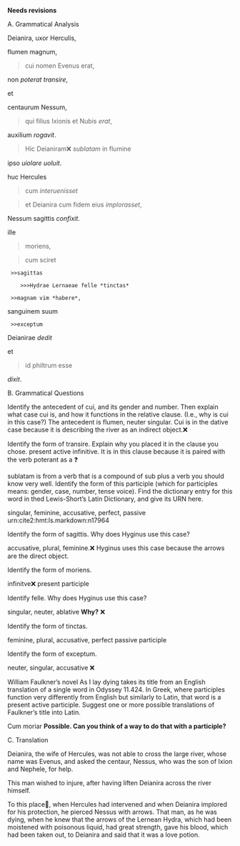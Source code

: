 **Needs revisions**

A. Grammatical Analysis

Deianira, uxor Herculis,

flumen magnum, 
 
>cui nomen Evenus erat, 

non *poterat* *transire*, 

et 

centaurum Nessum, 
  
 >qui filius Ixionis et Nubis *erat*, 

auxilium *rogavit*. 

 >Hic Deianiram❌ *sublatam* in flumine 

ipso *uiolare* *uoluit*. 

huc Hercules 
  
  >cum *interuenisset* 
  
  >et Deianira cum fidem eius *implorasset*, 

Nessum sagittis *confixit*.

ille 
  
  >moriens, 
  
  >cum sciret 
     
     >>sagittas 
        
        >>>Hydrae Lernaeae felle *tinctas* 
     
     >>magnam vim *habere*, 

sanguinem suum 
     
     >>exceptum 

Deianirae *dedit*

et 
  
  >id philtrum esse 

*dixit*.


B. Grammatical Questions

Identify the antecedent of cui, and its gender and number. Then explain what case cui is, and how it functions in the relative clause. (I.e., why is cui in this case?)
  The antecedent is flumen, neuter singular. Cui is in the dative case because it is describing the river as an indirect object.❌ 

Identify the form of transire. Explain why you placed it in the clause you chose.
  present active infinitive. It is in this clause because it is paired with the verb poterant as a ❓

sublatam is from a verb that is a compound of sub plus a verb you should know very well. Identify the form of this participle (which for participles means: gender, case, number, tense voice). Find the dictionary entry for this word in thed Lewis-Short’s Latin Dictionary, and give its URN here.

singular, feminine, accusative, perfect, passive
urn:cite2:hmt:ls.markdown:n17964

Identify the form of sagittis. Why does Hyginus use this case?

accusative, plural, feminine.❌ Hyginus uses this case because the arrows are the direct object. 

Identify the form of moriens.

infinitve❌ present participle

Identify felle. Why does Hyginus use this case?

singular, neuter, ablative **Why?** ❌

Identify the form of tinctas.

feminine, plural, accusative, perfect passive participle

Identify the form of exceptum.

neuter, singular, accusative ❌

William Faulkner’s novel As I lay dying takes its title from an English translation of a single word in Odyssey 11.424. In Greek, where participles function very differently from English but similarly to Latin, that word is a present active participle. Suggest one or more possible translations of Faulkner’s title into Latin.

Cum moriar **Possible.  Can you think of a way to do that with a participle?**



C. Translation

Deianira, the wife of Hercules, was not able to cross the large river, whose name was Evenus, and asked the centaur, Nessus, who was the son of Ixion and Nephele, for help. 

This man wished to injure, after having liften Deianira across the river himself. 

To this place🤔, when Hercules had intervened and when Deianira implored for his protection, he pierced Nessus with arrows. That man, as he was dying, when he knew that the arrows of the Lernean Hydra, which had been moistened with poisonous liquid, had great strength, gave his blood, which had been taken out, to Deianira and said that it was a love potion.
